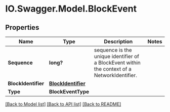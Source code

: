 # IO.Swagger.Model.BlockEvent
## Properties

Name | Type | Description | Notes
------------ | ------------- | ------------- | -------------
**Sequence** | **long?** | sequence is the unique identifier of a BlockEvent within the context of a NetworkIdentifier. | 
**BlockIdentifier** | [**BlockIdentifier**](BlockIdentifier.md) |  | 
**Type** | **BlockEventType** |  | 

[[Back to Model list]](../README.md#documentation-for-models) [[Back to API list]](../README.md#documentation-for-api-endpoints) [[Back to README]](../README.md)

